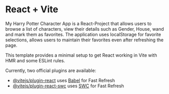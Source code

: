 # React + Vite

My Harry Potter Character App is a React-Project that allows users to browse a list of characters, view their details such as Gender, House, wand and mark them as favorites. The application uses localStorage for favorite selections, allows users to maintain their favorites even after refreshing the page.

This template provides a minimal setup to get React working in Vite with HMR and some ESLint rules.

Currently, two official plugins are available:

- [@vitejs/plugin-react](https://github.com/vitejs/vite-plugin-react/blob/main/packages/plugin-react/README.md) uses [Babel](https://babeljs.io/) for Fast Refresh
- [@vitejs/plugin-react-swc](https://github.com/vitejs/vite-plugin-react-swc) uses [SWC](https://swc.rs/) for Fast Refresh
